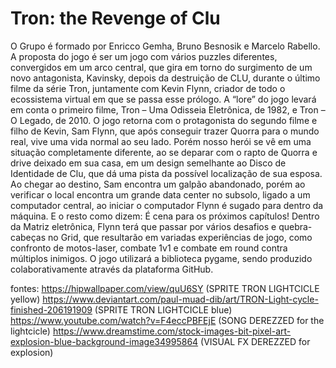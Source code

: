 # Tron: the Revenge of Clu
O Grupo é formado por Enricco Gemha, Bruno Besnosik e Marcelo Rabello. A proposta do jogo é ser um jogo com vários puzzles diferentes, convergidos em um arco central, que gira em torno do surgimento de um novo antagonista, Kavinsky, depois da destruição de CLU, durante o último filme da série Tron, juntamente com Kevin Flynn, criador de todo o ecossistema virtual em que se passa esse prólogo. A “lore” do jogo levará em conta o primeiro filme, Tron – Uma Odisseia Eletrônica, de 1982, e Tron – O Legado, de 2010. O jogo retorna com o protagonista do segundo filme e filho de Kevin, Sam Flynn, que após conseguir trazer Quorra para o mundo real, vive uma vida normal ao seu lado. Porém nosso herói se vê em uma situação completamente diferente, ao se deparar com o rapto de Quorra e drive deixado em sua casa, em um design semelhante ao Disco de Identidade de Clu, que dá uma pista da possível localização de sua esposa. Ao chegar ao destino, Sam encontra um galpão abandonado, porém ao verificar o local encontra um grande data center no subsolo, ligado a um computador central, ao iniciar o computador Flynn é sugado para dentro da máquina. E o resto como dizem: É cena para os próximos capítulos! Dentro da Matriz eletrônica, Flynn terá que passar por vários desafios e quebra-cabeças no Grid, que resultarão em variadas experiências de jogo, como confronto de motos-laser, combate 1v1 e combate em round contra múltiplos inimigos.
  O jogo utilizará a biblioteca pygame, sendo produzido colaborativamente através da plataforma GitHub.

fontes: 
https://hipwallpaper.com/view/quU6SY (SPRITE TRON LIGHTCICLE yellow)
https://www.deviantart.com/paul-muad-dib/art/TRON-Light-cycle-finished-206191909 (SPRITE TRON LIGHTCICLE blue)
https://www.youtube.com/watch?v=F4eccPBFEjE (SONG DEREZZED for the lightcicle)
https://www.dreamstime.com/stock-images-bit-pixel-art-explosion-blue-background-image34995864 (VISUAL FX DEREZZED for explosion)